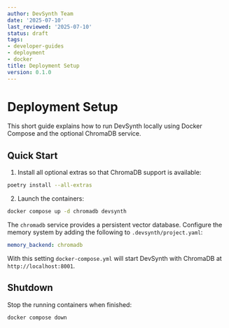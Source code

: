 ```yaml
---
author: DevSynth Team
date: '2025-07-10'
last_reviewed: '2025-07-10'
status: draft
tags:
- developer-guides
- deployment
- docker
title: Deployment Setup
version: 0.1.0
---
```


# Deployment Setup

This short guide explains how to run DevSynth locally using Docker Compose and the optional ChromaDB service.

## Quick Start

1. Install all optional extras so that ChromaDB support is available:

```bash
poetry install --all-extras
```

2. Launch the containers:

```bash
docker compose up -d chromadb devsynth
```

The `chromadb` service provides a persistent vector database. Configure the memory system by adding the following to `.devsynth/project.yaml`:

```yaml
memory_backend: chromadb
```

With this setting `docker-compose.yml` will start DevSynth with ChromaDB at `http://localhost:8001`.

## Shutdown

Stop the running containers when finished:

```bash
docker compose down
```

